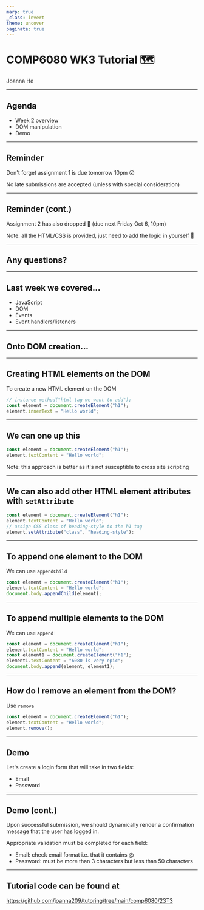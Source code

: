 ```yaml
---
marp: true
_class: invert
theme: uncover
paginate: true
---
```


# COMP6080 WK3 Tutorial 🗺️

Joanna He

---

## Agenda

- Week 2 overview
- DOM manipulation
- Demo

--- 

## Reminder

Don't forget assignment 1 is due tomorrow 10pm 😮

No late submissions are accepted (unless with special consideration)

---

## Reminder (cont.)

Assignment 2 has also dropped 🚀 (due next Friday Oct 6, 10pm)

Note: all the HTML/CSS is provided, just need to add the logic in yourself 🙂

---

## Any questions? 

---

## Last week we covered...

- JavaScript
- DOM
- Events
- Event handlers/listeners

---

## Onto DOM creation...

---

## Creating HTML elements on the DOM

To create a new HTML element on the DOM

```js
// instance method("html tag we want to add");
const element = document.createElement("h1");
element.innerText = "Hello world";
```

---

## We can one up this

```js
const element = document.createElement("h1");
element.textContent = "Hello world";
```

Note: this approach is better as it's not susceptible to cross site scripting

---

## We can also add other HTML element attributes with `setAttribute`

```js
const element = document.createElement("h1");
element.textContent = "Hello world";
// assign CSS class of heading-style to the h1 tag
element.setAttribute("class", "heading-style");
```
---

## To append one element to the DOM

We can use `appendChild`

```js
const element = document.createElement("h1");
element.textContent = "Hello world";
document.body.appendChild(element);
```

---

## To append multiple elements to the DOM

We can use `append`

```js
const element = document.createElement("h1");
element.textContent = "Hello world";
const element1 = document.createElement("h1");
element1.textContent = "6080 is very epic";
document.body.append(element, element1);
```

---

## How do I remove an element from the DOM?

Use `remove`

```js
const element = document.createElement("h1");
element.textContent = "Hello world";
element.remove();
```

---

## Demo

Let's create a login form that will take in two fields:
- Email 
- Password

---

## Demo (cont.)

Upon successful submission, we should dynamically render a confirmation message that the user has logged in.

Appropriate validation must be completed for each field:
- Email: check email format i.e. that it contains @
- Password: must be more than 3 characters but less than 50 characters

---

## Tutorial code can be found at 

https://github.com/joanna209/tutoring/tree/main/comp6080/23T3


